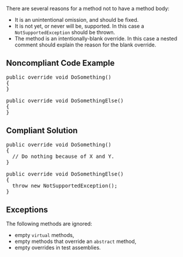 There are several reasons for a method not to have a method body:

*   It is an unintentional omission, and should be fixed.
*   It is not yet, or never will be, supported. In this case a `NotSupportedException` should be thrown.
*   The method is an intentionally-blank override. In this case a nested comment should explain the reason for the blank override.

## Noncompliant Code Example

<pre>
public override void DoSomething()
{
}

public override void DoSomethingElse()
{
}
</pre>

## Compliant Solution

<pre>
public override void DoSomething()
{
  // Do nothing because of X and Y.
}

public override void DoSomethingElse()
{
  throw new NotSupportedException();
}
</pre>

## Exceptions

The following methods are ignored:

*   empty `virtual` methods,
*   empty methods that override an `abstract` method,
*   empty overrides in test assemblies.